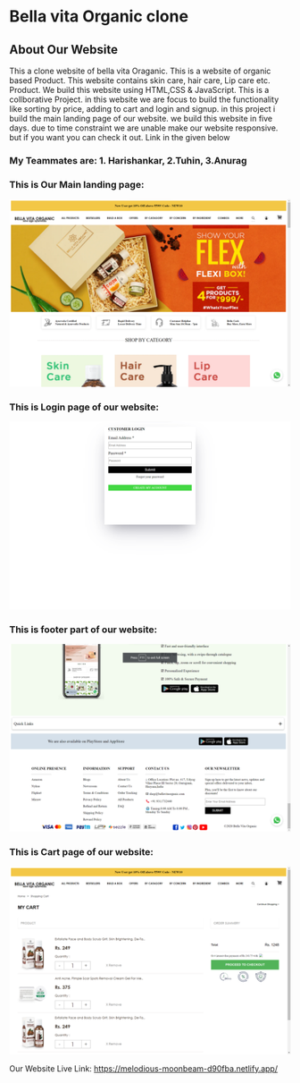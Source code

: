 # Bella vita Organic clone

## About Our Website
This a clone website of bella vita Oraganic.
This is a website of organic based Product.
This website contains skin care, hair care, Lip care etc. Product.
We build this website using HTML,CSS & JavaScript.
This is a collborative Project. in this website we are focus to build the functionality like sorting by price, adding to cart and login and signup.
in this project i build the main landing page of our website. we build this website in five days. due to time constraint we are unable make our website responsive.
but if you want you can check it out. Link in the given below
### My Teammates are: 1. Harishankar, 2.Tuhin, 3.Anurag

### This is Our Main landing page:
![This is an image](https://raw.githubusercontent.com/Harishankar999/project-screentshot/main/project%20screenshot/bella%20home.png)

### This is Login page of our website:
![This is an image](https://github.com/Harishankar999/project-screentshot/blob/main/project%20screenshot/bella%20login.png?raw=true)

### This is footer part of our website:
![This is an image](https://github.com/Harishankar999/project-screentshot/blob/main/project%20screenshot/bella%20footer.png?raw=true)

### This is Cart page of our website:
![This is an image](https://github.com/Harishankar999/project-screentshot/blob/main/project%20screenshot/bella%20cart.png?raw=true)

Our Website Live Link: https://melodious-moonbeam-d90fba.netlify.app/
